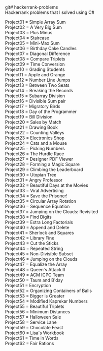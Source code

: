 git# hackerrank-problems <br />
Hackerrank problems that I solved using C# <br />

Project01 = Simple Array Sum <br />
Project02 = A Very Big Sum <br />
Project03 = Plus Minus <br />
Project04 = Staircase <br />
Project05 = Mini-Max Sum <br />
Project06 = Birthday Cake Candles <br />
Project07 = Diagonal Difference <br />
Project08 = Compare Triplets <br />
Project09 = Time Conversion <br />
Project10 = Grading Students <br />
Project11 = Apple and Orange <br />
Project12 = Number Line Jumps <br />
Project13 = Between Two Seats <br />
Project14 = Breaking the Records <br />
Project15 = Subarray Division <br />
Project16 = Divisible Sum pair <br />
Project17 = Migratory Birds <br />
Project18 = Day of the Programmer <br />
Project19 = Bill Division <br />
Project20 = Sales by Match <br />
Project21 = Drawing Book <br />
Project22 = Counting Valleys <br />
Project23 = Electronics Shop <br />
Project24 = Cats and a Mouse <br />
Project25 = Picking Numbers <br />
Project26 = The Hurdle Race <br />
Project27 = Designer PDF Viewer <br />
Project28 = Forming a Magic Square <br />
Project29 = Climbing the Leaderboard <br />
Project30 = Utopian Tree <br />
Project31 = Angry Professor <br />
Project32 = Beautiful Days at the Movies <br />
Project33 = Viral Advertising <br />
Project34 = Save the Prisoner! <br />
Project35 = Circular Array Rotation <br />
Project36 = Sequence Equation <br />
Project37 = Jumping on the Clouds: Revisited <br />
Project38 = Find Digits <br />
Project39 = Extra Long Factorials <br />
Project40 = Append and Delete <br />
Project41 = Sherlock and Squares <br />
Project42 = Library Fine <br />
Project43 = Cut the Sticks <br />
Project44 = Repeated String <br />
Project45 = Non-Divisible Subset <br />
Project46 = Jumping on the Clouds <br />
Project47 = Equalize the Array <br />
Project48 = Queen's Attack II <br />
Project49 = ACM ICPC Team <br />
Project50 = Taum and B'day <br />
Project51 = Encryption <br />
Project52 = Organizing Containers of Balls <br />
Project53 = Bigger is Greater <br />
Project54 = Modified Kaprekar Numbers <br />
Project55 = Beautiful Triplets <br />
Project56 = Minimum Distances <br />
Project57 = Halloween Sale <br />
Project58 = Service Lane <br />
Project59 = Chocolate Feast <br />
Project60 = Lisa's Workbook <br />
Project61 = Time in Words <br />
Project62 = Fair Rations <br />